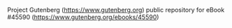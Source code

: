 Project Gutenberg (https://www.gutenberg.org) public repository for eBook #45590 (https://www.gutenberg.org/ebooks/45590)
